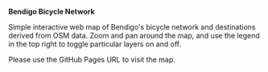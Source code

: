 **Bendigo Bicycle Network**

Simple interactive web map of Bendigo's bicycle network and destinations derived from OSM data. Zoom and pan around the map, and use the legend in the top right to toggle particular layers on and off.

Please use the GitHub Pages URL to visit the map.
